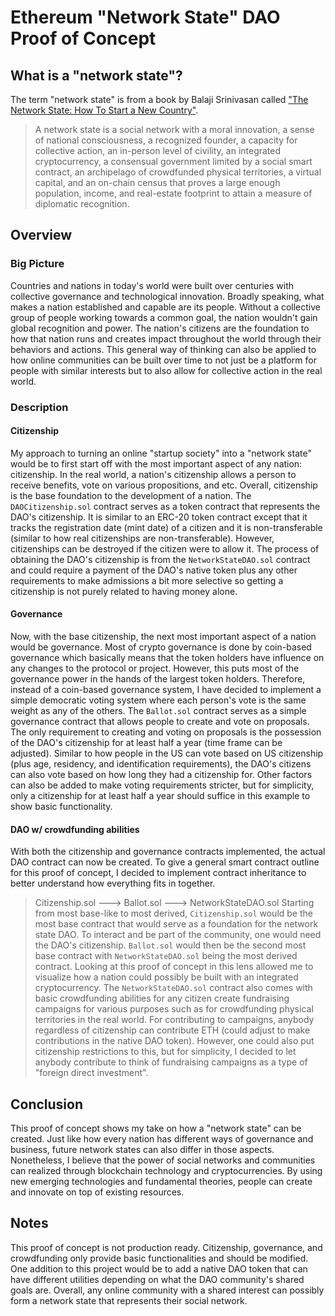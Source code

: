 # Ethereum "Network State" DAO Proof of Concept
## What is a "network state"?
The term "network state" is from a book by Balaji Srinivasan called ["The Network State: How To Start a New Country"](https://thenetworkstate.com/).
> A network state is a social network with a moral innovation, a sense of national consciousness, a recognized founder, a capacity for collective action, an in-person level of civility, an integrated cryptocurrency, a consensual government limited by a social smart contract, an archipelago of crowdfunded physical territories, a virtual capital, and an on-chain census that proves a large enough population, income, and real-estate footprint to attain a measure of diplomatic recognition.
## Overview
### Big Picture
Countries and nations in today's world were built over centuries with collective governance and technological innovation. Broadly speaking, what makes a nation established and capable are its people. Without a collective group of people working towards a common goal, the nation wouldn't gain global recognition and power. The nation's citizens are the foundation to how that nation runs and creates impact throughout the world through their behaviors and actions. This general way of thinking can also be applied to how online communities can be built over time to not just be a platform for people with similar interests but to also allow for collective action in the real world.
### Description
#### Citizenship
My approach to turning an online "startup society" into a "network state" would be to first start off with the most important aspect of any nation: citizenship. In the real world, a nation's citizenship allows a person to receive benefits, vote on various propositions, and etc. Overall, citizenship is the base foundation to the development of a nation. The `DAOCitizenship.sol` contract serves as a token contract that represents the DAO's citizenship. It is similar to an ERC-20 token contract except that it tracks the registration date (mint date) of a citizen and it is non-transferable (similar to how real citizenships are non-transferable). However, citizenships can be destroyed if the citizen were to allow it. The process of obtaining the DAO's citizenship is from the `NetworkStateDAO.sol` contract and could require a payment of the DAO's native token plus any other requirements to make admissions a bit more selective so getting a citizenship is not purely related to having money alone.
#### Governance
Now, with the base citizenship, the next most important aspect of a nation would be governance. Most of crypto governance is done by coin-based governance which basically means that the token holders have influence on any changes to the protocol or project. However, this puts most of the governance power in the hands of the largest token holders. Therefore, instead of a coin-based governance system, I have decided to implement a simple democratic voting system where each person's vote is the same weight as any of the others. The `Ballot.sol` contract serves as a simple governance contract that allows people to create and vote on proposals. The only requirement to creating and voting on proposals is the possession of the DAO's citizenship for at least half a year (time frame can be adjusted). Similar to how people in the US can vote based on US citizenship (plus age, residency, and identification requirements), the DAO's citizens can also vote based on how long they had a citizenship for. Other factors can also be added to make voting requirements stricter, but for simplicity, only a citizenship for at least half a year should suffice in this example to show basic functionality. 
#### DAO w/ crowdfunding abilities
With both the citizenship and governance contracts implemented, the actual DAO contract can now be created. To give a general smart contract outline for this proof of concept, I decided to implement contract inheritance to better understand how everything fits in together.
> Citizenship.sol ---> Ballot.sol ---> NetworkStateDAO.sol
Starting from most base-like to most derived, `Citizenship.sol` would be the most base contract that would serve as a foundation for the network state DAO. To interact and be part of the community, one would need the DAO's citizenship. `Ballot.sol` would then be the second most base contract with `NetworkStateDAO.sol` being the most derived contract. Looking at this proof of concept in this lens allowed me to visualize how a nation could possibly be built with an integrated cryptocurrency. The `NetworkStateDAO.sol` contract also comes with basic crowdfunding abilities for any citizen create fundraising campaigns for various purposes such as for crowdfunding physical territories in the real world. For contributing to campaigns, anybody regardless of citizenship can contribute ETH (could adjust to make contributions in the native DAO token). However, one could also put citizenship restrictions to this, but for simplicity, I decided to let anybody contribute to think of fundraising campaigns as a type of "foreign direct investment".
## Conclusion
This proof of concept shows my take on how a "network state" can be created. Just like how every nation has different ways of governance and business, future network states can also differ in those aspects. Nonetheless, I believe that the power of social networks and communities can realized through blockchain technology and cryptocurrencies. By using new emerging technologies and fundamental theories, people can create and innovate on top of existing resources.
## Notes
This proof of concept is not production ready. Citizenship, governance, and crowdfunding only provide basic functionalities and should be modified. One addition to this project would be to add a native DAO token that can have different utilities depending on what the DAO community's shared goals are. Overall, any online community with a shared interest can possibly form a network state that represents their social network. 

